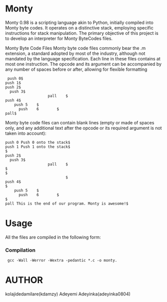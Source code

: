 # Monty

Monty 0.98 is a scripting language akin to Python, initially compiled into Monty byte codes. It operates on a distinctive stack, employing specific instructions for stack manipulation. The primary objective of this project is to develop an interpreter for Monty ByteCodes files.

Monty Byte Code Files
Monty byte code files commonly bear the .m extension, a standard adopted by most of the industry, although not mandated by the language specification. Each line in these files contains at most one instruction. The opcode and its argument can be accompanied by any number of spaces before or after, allowing for flexible formatting

```
 push 0$
push 1$
push 2$
  push 3$
                   pall    $
push 4$
    push 5    $
      push    6        $
pall$

```

Monty byte code files can contain blank lines (empty or made of spaces only, and any additional text after the opcode or its required argument is not taken into account):

```
push 0 Push 0 onto the stack$
push 1 Push 1 onto the stack$
$
push 2$
  push 3$
                   pall    $
$
$
                           $
push 4$
$
    push 5    $
      push    6        $
$
pall This is the end of our program. Monty is awesome!$

```

# Usage

All the files are compiled in the following form:

### Compilation
```
 gcc -Wall -Werror -Wextra -pedantic *.c -o monty.

```
# AUTHOR
kolajidedamilare(kdamzy)
Adeyemi Adeyinka(adeyinka0804)